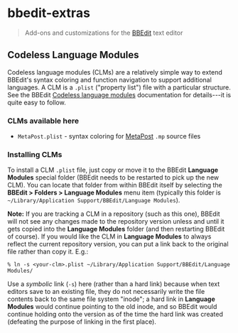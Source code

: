 # bbedit-extras

> Add-ons and customizations for the [BBEdit](https://www.barebones.com/products/bbedit/) text editor


## Codeless Language Modules

Codeless language modules (CLMs) are a relatively simple way to extend BBEdit's syntax coloring and function navigation to support additional languages. A CLM is a `.plist` ("property list") file with a particular structure. See the BBEdit [Codeless language modules](https://www.barebones.com/support/develop/clm.html) documentation for details---it is quite easy to follow.


### CLMs available here

* `MetaPost.plist` - syntax coloring for [MetaPost](http://tug.org/metapost) `.mp` source files


### Installing CLMs

To install a CLM `.plist` file, just copy or move it to the BBEdit **Language Modules** special folder (BBEdit needs to be restarted to pick up the new CLM). You can locate that folder from within BBEdit itself by selecting the **BBEdit > Folders > Language Modules** menu item (typically this folder is `~/Library/Application Support/BBEdit/Language Modules`).

**Note:** If you are tracking a CLM in a repository (such as this one), BBEdit will not see any changes made to the repository version unless and until it gets copied into the **Language Modules** folder (and then restarting BBEdit of course). If you would like the CLM in **Language Modules** to always reflect the current repository version, you can put a link back to the original file rather than copy it. E.g.:

```
% ln -s <your-clm>.plist ~/Library/Application Support/BBEdit/Language Modules/
```

Use a *symbolic* link  (`-s`) here (rather than a hard link) because when text editors save to an existing file, they do not necessarily write the file contents back to the same file system "inode"; a hard link in **Language Modules** would continue pointing to the old inode, and so BBEdit would continue holding onto the version as of the time the hard link was created (defeating the purpose of linking in the first place).
